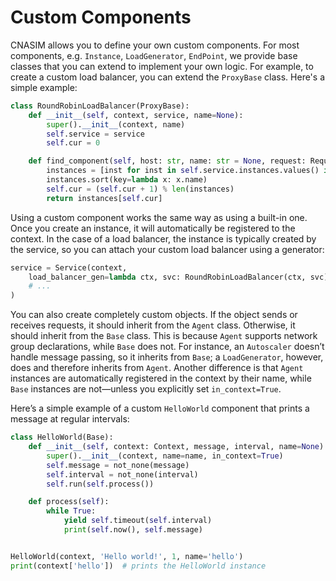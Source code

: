 # Custom Components

CNASIM allows you to define your own custom components. For most components, e.g. `Instance`, `LoadGenerator`, `EndPoint`, we provide base classes that you can extend to implement your own logic. For example, to create a custom load balancer, you can extend the `ProxyBase` class. Here's a simple example:

```python
class RoundRobinLoadBalancer(ProxyBase):
    def __init__(self, context, service, name=None):
        super().__init__(context, name)
        self.service = service
        self.cur = 0

    def find_component(self, host: str, name: str = None, request: RequestContext = None):
        instances = [inst for inst in self.service.instances.values() if inst.metric('status') == 'ACTIVE']
        instances.sort(key=lambda x: x.name)
        self.cur = (self.cur + 1) % len(instances)
        return instances[self.cur]
```

Using a custom component works the same way as using a built-in one. Once you create an instance, it will automatically be registered to the context. In the case of a load balancer, the instance is typically created by the service, so you can attach your custom load balancer using a generator:

```python
service = Service(context,
    load_balancer_gen=lambda ctx, svc: RoundRobinLoadBalancer(ctx, svc),
    # ...
)
```

You can also create completely custom objects. If the object sends or receives requests, it should inherit from the `Agent` class. Otherwise, it should inherit from the `Base` class. This is because `Agent` supports network group declarations, while `Base` does not. For instance, an `Autoscaler` doesn’t handle message passing, so it inherits from `Base`; a `LoadGenerator`, however, does and therefore inherits from `Agent`.
Another difference is that `Agent` instances are automatically registered in the context by their name, while `Base` instances are not—unless you explicitly set `in_context=True`.

Here’s a simple example of a custom `HelloWorld` component that prints a message at regular intervals:

```python
class HelloWorld(Base):
    def __init__(self, context: Context, message, interval, name=None):
        super().__init__(context, name=name, in_context=True)
        self.message = not_none(message)
        self.interval = not_none(interval)
        self.run(self.process())

    def process(self):
        while True:
            yield self.timeout(self.interval)
            print(self.now(), self.message)


HelloWorld(context, 'Hello world!', 1, name='hello')
print(context['hello'])  # prints the HelloWorld instance
```
